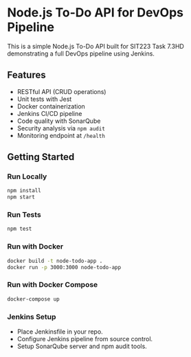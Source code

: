 # Node.js To-Do API for DevOps Pipeline

This is a simple Node.js To-Do API built for SIT223 Task 7.3HD demonstrating a full DevOps pipeline using Jenkins.

## Features
- RESTful API (CRUD operations)
- Unit tests with Jest
- Docker containerization
- Jenkins CI/CD pipeline
- Code quality with SonarQube
- Security analysis via `npm audit`
- Monitoring endpoint at `/health`

## Getting Started

### Run Locally
```bash
npm install
npm start
```

### Run Tests
```bash
npm test
```

### Run with Docker
```bash
docker build -t node-todo-app .
docker run -p 3000:3000 node-todo-app
```

### Run with Docker Compose
```bash
docker-compose up
```

### Jenkins Setup
- Place Jenkinsfile in your repo.
- Configure Jenkins pipeline from source control.
- Setup SonarQube server and npm audit tools.

